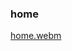 ### home
 [home.webm](https://github.com/SSSunmin/WebtoonApp/assets/100817586/c919caba-9035-4ab8-b0d4-d22ffd80573b)

 
